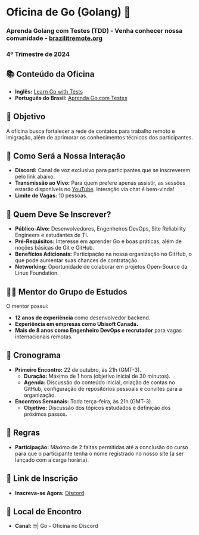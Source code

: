 # Oficina de Go (Golang) 🚀
### Aprenda Golang com Testes (TDD) - Venha conhecer nossa comunidade - [brazilitremote.org](https://www.brazilitremote.org/)
### 4º Trimestre de 2024


## 📚 Conteúdo da Oficina

- **Inglês:** [Learn Go with Tests](https://quii.gitbook.io/learn-go-with-tests/)
- **Português do Brasil:** [Aprenda Go com Testes](https://larien.gitbook.io/aprenda-go-com-testes)

## 🎯 Objetivo

A oficina busca fortalecer a rede de contatos para trabalho remoto e imigração, além de aprimorar os conhecimentos técnicos dos participantes.

## 🤝 Como Será a Nossa Interação

- **Discord:** Canal de voz exclusivo para participantes que se inscreverem pelo link abaixo.
- **Transmissão ao Vivo:** Para quem prefere apenas assistir, as sessões estarão disponíveis no [YouTube](https://www.youtube.com). Interação via chat é bem-vinda!
- **Limite de Vagas:** 10 pessoas.

## 👥 Quem Deve Se Inscrever?

- **Público-Alvo:** Desenvolvedores, Engenheiros DevOps, Site Reliability Engineers e estudantes de TI.
- **Pré-Requisitos:** Interesse em aprender Go e boas práticas, além de noções básicas de Git e GitHub.
- **Benefícios Adicionais:** Participação na nossa organização no GitHub, o que pode aumentar suas chances de contratação.
- **Networking:** Oportunidade de colaborar em projetos Open-Source da Linux Foundation.

## 🧑‍🏫 Mentor do Grupo de Estudos

O mentor possui:
- **12 anos de experiência** como desenvolvedor backend.
- **Experiência em empresas como Ubisoft Canadá.**
- **Mais de 8 anos como Engenheiro DevOps e recrutador** para vagas internacionais remotas.

## 📅 Cronograma

- **Primeiro Encontro:** 22 de outubro, às 21h (GMT-3).
  - **Duração:** Máximo de 1 hora (objetivo inicial de 30 minutos).
  - **Agenda:** Discussão do conteúdo inicial, criação de contas no GitHub, configuração de repositórios pessoais e convites para a organização.
- **Encontros Semanais:** Toda terça-feira, às 21h (GMT-3).
  - **Objetivo:** Discussão dos tópicos estudados e definição dos próximos passos.

## 📜 Regras

- **Participação:** Máximo de 2 faltas permitidas até a conclusão do curso para que o participante tenha o nome registrado no nosso site (a ser lançado com a carga horária).

## 🔗 Link de Inscrição

- **Inscreva-se Agora:** [Discord](https://discord.gg/nrgt2EQw3r?event=1295555565874843649)

## 📍 Local de Encontro

- **Canal:** ⁠🤓| Go - Oficina no Discord

